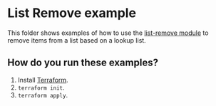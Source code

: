 # List Remove example

This folder shows examples of how to use the [list-remove module](https://github.com/terraform-modules-krish/terraform-aws-utilities/blob/main/modules/list-remove) to remove items from a list
based on a lookup list.


## How do you run these examples?

1. Install [Terraform](https://www.terraform.io/).
1. `terraform init`.
1. `terraform apply`.
